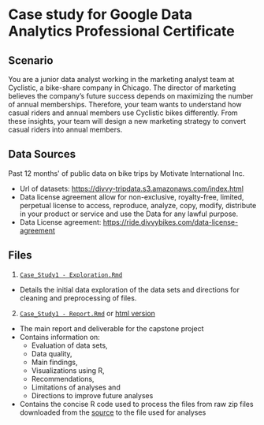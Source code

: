 # Case study for Google Data Analytics Professional Certificate

## Scenario
You are a junior data analyst working in the marketing analyst team at Cyclistic, a bike-share company in Chicago. The director of marketing believes the company’s future success depends on maximizing the number of annual memberships. Therefore, your team wants to understand how casual riders and annual members use Cyclistic bikes differently. From these insights, your team will design a new marketing strategy to convert casual riders into annual members.  

## Data Sources 

Past 12 months' of public data on bike trips by Motivate International Inc.   
- Url of datasets: https://divvy-tripdata.s3.amazonaws.com/index.html  
- Data license agreement allow for non-exclusive, royalty-free, limited, perpetual license to access, reproduce, analyze, copy, modify, distribute in your product or service and use the Data for any lawful purpose.   
- Data License agreement: https://ride.divvybikes.com/data-license-agreement  

## Files 

1. [`Case_Study1 - Exploration.Rmd`](EDA/Case_Study1-Exploration.Rmd)
  - Details the initial data exploration of the data sets and directions for cleaning and preprocessing of files. 

2. [`Case_Study1 - Report.Rmd`](EDA/Case_Study1-Report.Rmd) or [html version](https://htmlpreview.github.io/?https://github.com/py3lee/google_analytics_capstone/blob/main/EDA/Case_Study1-Report.html)
  - The main report and deliverable for the capstone project 
  - Contains information on:
      - Evaluation of data sets, 
      - Data quality, 
      - Main findings, 
      - Visualizations using R,
      - Recommendations, 
      - Limitations of analyses and 
      - Directions to improve future analyses
  - Contains the concise R code used to process the files from raw zip files downloaded from the [source](https://divvy-tripdata.s3.amazonaws.com/index.html) to the file used for analyses

